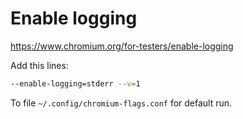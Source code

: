 # Enable logging
https://www.chromium.org/for-testers/enable-logging

Add this lines:
```bash
--enable-logging=stderr --v=1
```

To file `~/.config/chromium-flags.conf` for default run.